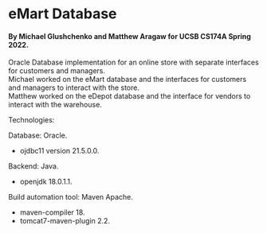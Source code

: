 # eMart Database
#### By Michael Glushchenko and Matthew Aragaw for UCSB CS174A Spring 2022.

Oracle Database implementation for an online store with separate interfaces for customers and managers.<br />
Michael worked on the eMart database and the interfaces for customers and managers to interact with the store.<br />
Matthew worked on the eDepot database and the interface for vendors to interact with the warehouse.

Technologies:

Database: Oracle.
  - ojdbc11 version 21.5.0.0.<br />

Backend: Java.
  - openjdk 18.0.1.1.<br />

Build automation tool: Maven Apache.
  - maven-compiler 18.
  - tomcat7-maven-plugin 2.2.
